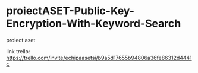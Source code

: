 # proiectASET-Public-Key-Encryption-With-Keyword-Search
proiect aset

link trello: https://trello.com/invite/echipaasetsi/b9a5d17655b94806a36fe86312d4441c
